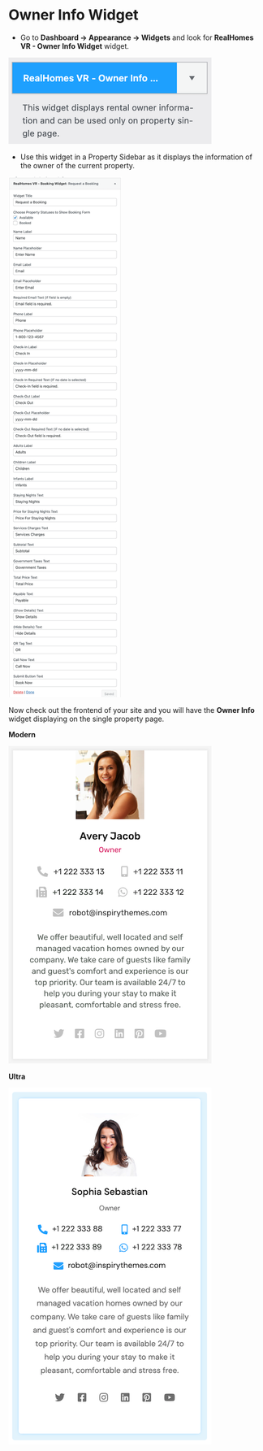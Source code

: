 # Owner Info Widget

- Go to **Dashboard → Appearance → Widgets** and look for **RealHomes VR - Owner Info Widget** widget.

![RealHomes Agents Widget](images/widgets/owner-info-widget.png)

- Use this widget in a Property Sidebar as it displays the information of the owner of the current property. 

![RealHomes Agents Widget Settings](images/widgets/owner-info-widget-settings.png)

Now check out the frontend of your site and you will have the **Owner Info** widget displaying on the single property page.

**Modern**

![RealHomes Agents Widget Classic](images/widgets/owner-info-widget-modern.png)

**Ultra**

![RealHomes Agents Widget Modern](images/widgets/owner-info-widget-ultra.png)